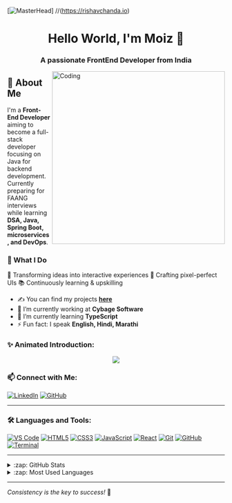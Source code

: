 [![MasterHead](https://firebasestorage.googleapis.com/v0/b/flexi-coding.appspot.com/o/dempgi7-520f8d5f-63d4-4453-8822-dbc149ae27f8.gif?alt=media&token=91c0c7b2-93c3-4029-b011-1a8703c5730d)]
//(https://rishavchanda.io)

<h1 align="center"> Hello World, I'm Moiz 👋</h1>
<h3 align="center">A passionate FrontEnd Developer from India</h3>
<img align="right" alt="Coding" width="400" src="https://cdn.dribbble.com/users/1162077/screenshots/3848914/programmer.gif">

## 🚀 About Me

I'm a **Front-End Developer** aiming to become a full-stack developer focusing on Java for backend development. Currently preparing for FAANG interviews while learning **DSA, Java, Spring Boot, microservices, and DevOps**.

### 🌟 What I Do

🚀 Transforming ideas into interactive experiences
🎨 Crafting pixel-perfect UIs
📚 Continuously learning & upskilling


- ✍ You can find my projects **[here](https://github.com/moiezshaikh18)**
- 🔭 I’m currently working at **Cybage Software**
- 🌱 I’m currently learning **TypeScript**
- ⚡ Fun fact: I speak **English, Hindi, Marathi**

### ✨ Animated Introduction:
<p align="center">
  <a href="#"><img src="https://readme-typing-svg.herokuapp.com?size=22&duration=4000&color=F7DF1E&center=true&vCenter=true&width=500&height=30&lines=Front-End+Developer;Java+%7C+Spring+Boot+Learner;Preparing+for+PRODCUT-BASED-COMPANY!" /></a>
</p>


### 📫 Connect with Me:
[![LinkedIn](https://img.shields.io/badge/LinkedIn-0A66C2?style=for-the-badge&logo=linkedin&logoColor=white)](https://www.linkedin.com/in/moiezshaikh18/)
[![GitHub](https://img.shields.io/badge/GitHub-181717?style=for-the-badge&logo=github&logoColor=white)](https://github.com/moiezshaikh18)

---

### 🛠 Languages and Tools:
[![VS Code](https://img.shields.io/badge/VS%20Code-007ACC?style=for-the-badge&logo=visual-studio-code&logoColor=white)](https://code.visualstudio.com/)
[![HTML5](https://img.shields.io/badge/HTML5-E34F26?style=for-the-badge&logo=html5&logoColor=white)](https://developer.mozilla.org/en-US/docs/Web/HTML)
[![CSS3](https://img.shields.io/badge/CSS3-1572B6?style=for-the-badge&logo=css3&logoColor=white)](https://developer.mozilla.org/en-US/docs/Web/CSS)
[![JavaScript](https://img.shields.io/badge/JavaScript-F7DF1E?style=for-the-badge&logo=javascript&logoColor=black)](https://developer.mozilla.org/en-US/docs/Web/JavaScript)
[![React](https://img.shields.io/badge/React-20232A?style=for-the-badge&logo=react&logoColor=61DAFB)](https://reactjs.org/)
[![Git](https://img.shields.io/badge/Git-F05032?style=for-the-badge&logo=git&logoColor=white)](https://git-scm.com/)
[![GitHub](https://img.shields.io/badge/GitHub-181717?style=for-the-badge&logo=github&logoColor=white)](https://github.com/)
[![Terminal](https://img.shields.io/badge/Terminal-black?style=for-the-badge&logo=windows-terminal&logoColor=white)](https://en.wikipedia.org/wiki/Computer_terminal)

---

<details>
  <summary>:zap: GitHub Stats</summary>
  <img align="left" alt="Moiz's GitHub Stats" src="https://github-readme-stats.vercel.app/api?username=moiezshaikh18&show_icons=true&theme=tokyonight&hide_border=true" />
</details>

<details>
  <summary>:zap: Most Used Languages</summary>
  <img align="left" alt="Moiz's GitHub Top Languages" src="https://github-readme-stats.vercel.app/api/top-langs/?username=moiezshaikh18&layout=compact&theme=tokyonight" />
</details>

---




_Consistency is the key to success!_ 🚀

